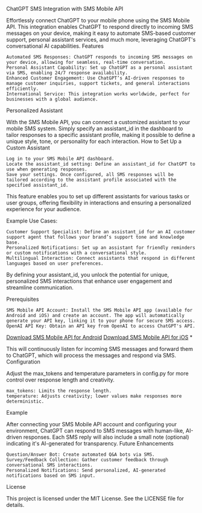 ChatGPT SMS Integration with SMS Mobile API

Effortlessly connect ChatGPT to your mobile phone using the SMS Mobile API. This integration enables ChatGPT to respond directly to incoming SMS messages on your device, making it easy to automate SMS-based customer support, personal assistant services, and much more, leveraging ChatGPT's conversational AI capabilities.
Features

    Automated SMS Responses: ChatGPT responds to incoming SMS messages on your device, allowing for seamless, real-time conversation.
    Personal Assistant Capability: Set up ChatGPT as a personal assistant via SMS, enabling 24/7 response availability.
    Enhanced Customer Engagement: Use ChatGPT’s AI-driven responses to manage customer inquiries, support tickets, and general interactions efficiently.
    International Service: This integration works worldwide, perfect for businesses with a global audience.

Personalized Assistant

With the SMS Mobile API, you can connect a customized assistant to your mobile SMS system. Simply specify an assistant_id in the dashboard to tailor responses to a specific assistant profile, making it possible to define a unique style, tone, or personality for each interaction.
How to Set Up a Custom Assistant

    Log in to your SMS Mobile API dashboard.
    Locate the assistant_id setting: Define an assistant_id for ChatGPT to use when generating responses.
    Save your settings. Once configured, all SMS responses will be tailored according to the assistant profile associated with the specified assistant_id.

This feature enables you to set up different assistants for various tasks or user groups, offering flexibility in interactions and ensuring a personalized experience for your audience.

Example Use Cases:

    Customer Support Specialist: Define an assistant_id for an AI customer support agent that follows your brand’s support tone and knowledge base.
    Personalized Notifications: Set up an assistant for friendly reminders or custom notifications with a conversational style.
    Multilingual Interaction: Connect assistants that respond in different languages based on user preferences.

By defining your assistant_id, you unlock the potential for unique, personalized SMS interactions that enhance user engagement and streamline communication.

Prerequisites

    SMS Mobile API Account: Install the SMS Mobile API app (available for Android and iOS) and create an account. The app will automatically generate your API key, linking it to your phone for secure SMS access.
    OpenAI API Key: Obtain an API key from OpenAI to access ChatGPT's API.
[Download SMS Mobile API for Android](https://play.google.com/store/apps/details?id=com.smsmobileapiapp)
[Download SMS Mobile API for iOS](https://apps.apple.com/us/app/sms-mobile-api/id6667092442) *

This will continuously listen for incoming SMS messages and forward them to ChatGPT, which will process the messages and respond via SMS.
Configuration

Adjust the max_tokens and temperature parameters in config.py for more control over response length and creativity.

    max_tokens: Limits the response length.
    temperature: Adjusts creativity; lower values make responses more deterministic.

Example

After connecting your SMS Mobile API account and configuring your environment, ChatGPT can respond to SMS messages with human-like, AI-driven responses. Each SMS reply will also include a small note (optional) indicating it's AI-generated for transparency.
Future Enhancements

    Question/Answer Bot: Create automated Q&A bots via SMS.
    Survey/Feedback Collection: Gather customer feedback through conversational SMS interactions.
    Personalized Notifications: Send personalized, AI-generated notifications based on SMS input.

License

This project is licensed under the MIT License. See the LICENSE file for details.
